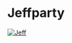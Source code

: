 # Jeffparty

[![Jeff](https://img.youtube.com/vi/9g3--WYH8SY/0.jpg)](https://www.youtube.com/watch?v=9g3--WYH8SY)
